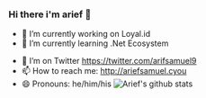 ### Hi there i'm arief 👋

<!-- **arifsamuel/arifsamuel** is a ✨ _special_ ✨ repository because its `README.md` (this file) appears on your GitHub profile.

Here are some ideas to get you started: -->

- 🔭 I’m currently working on Loyal.id
- 🌱 I’m currently learning .Net Ecosystem
<!-- - 👯 I’m looking to collaborate on ...
- 🤔 I’m looking for help with ... -->
- 💬 I’m on Twitter https://twitter.com/arifsamuel9
- 📫 How to reach me: http://ariefsamuel.cyou
- 😄 Pronouns: he/him/his
![Arief's github stats](https://github-readme-stats.vercel.app/api?username=arifsamuel&show_icons=true&theme=synthwave)
